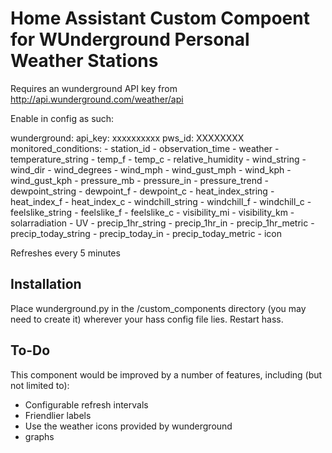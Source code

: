 # Home Assistant Custom Compoent for WUnderground Personal Weather Stations

Requires an wunderground API key from http://api.wunderground.com/weather/api

Enable in config as such:

wunderground:
  api_key: xxxxxxxxxx
  pws_id: XXXXXXXX
  monitored_conditions:
    - station_id
    - observation_time
    - weather
    - temperature_string
    - temp_f
    - temp_c
    - relative_humidity
    - wind_string
    - wind_dir
    - wind_degrees
    - wind_mph
    - wind_gust_mph
    - wind_kph
    - wind_gust_kph
    - pressure_mb
    - pressure_in
    - pressure_trend
    - dewpoint_string
    - dewpoint_f
    - dewpoint_c
    - heat_index_string
    - heat_index_f
    - heat_index_c
    - windchill_string
    - windchill_f
    - windchill_c
    - feelslike_string
    - feelslike_f
    - feelslike_c
    - visibility_mi
    - visibility_km
    - solarradiation
    - UV
    - precip_1hr_string
    - precip_1hr_in
    - precip_1hr_metric
    - precip_today_string
    - precip_today_in
    - precip_today_metric
    - icon

Refreshes every 5 minutes

## Installation

Place wunderground.py in the /custom_components directory (you may need to create it) wherever your hass config file lies. Restart hass.

## To-Do

This component would be improved by a number of features, including (but not limited to):
- Configurable refresh intervals
- Friendlier labels
- Use the weather icons provided by wunderground
- graphs